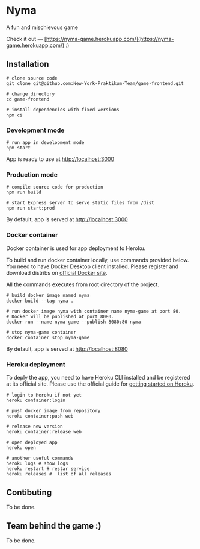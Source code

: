 # Nyma
A fun and mischievous game

Check it out — [https://nyma-game.herokuapp.com/](https://nyma-game.herokuapp.com/) :)

## Installation

```
# clone source code
git clone git@github.com:New-York-Praktikum-Team/game-frontend.git

# change directory
cd game-frontend

# install dependencies with fixed versions
npm ci
```

### Development mode

```
# run app in development mode
npm start
```

App is ready to use at [http://localhost:3000](http://localhost:3000)

### Production mode

```
# compile source code for production
npm run build

# start Express server to serve static files from /dist
npm run start:prod
```

By default, app is served at [http://localhost:3000](http://localhost:3000)

### Docker container

Docker container is used for app deployment to Heroku.

To build and run docker container locally, use commands provided below. You need to have Docker Desktop client installed. Please register and download distribs on [official Docker site](https://www.docker.com/).

All the commands executes from root directory of the project.

```
# build docker image named nyma
docker build --tag nyma .

# run docker image nyma with container name nyma-game at port 80.
# Docker will be published at port 8080.
docker run --name nyma-game --publish 8080:80 nyma

# stop nyma-game container
docker container stop nyma-game
```

By default, app is served at [http://localhost:8080](http://localhost:8080)

### Heroku deployment

To deply the app, you need to have Heroku CLI installed and be registered at its official site. Please use the official guide for [getting started on Heroku](https://devcenter.heroku.com/articles/getting-started-with-nodejs).

```
# login to Heroku if not yet
heroku container:login

# push docker image from repository
heroku container:push web

# release new version
heroku container:release web

# open deployed app
heroku open

# another useful commands
heroku logs # show logs
heroku restart # restar service
heroku releases #  list of all releases
```

## Contibuting

To be done.

## Team behind the game :)

To be done.
